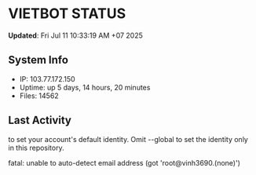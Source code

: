 # VIETBOT STATUS
**Updated**: Fri Jul 11 10:33:19 AM +07 2025

## System Info
- IP: 103.77.172.150
- Uptime: up 5 days, 14 hours, 20 minutes
- Files: 14562

## Last Activity

to set your account's default identity.
Omit --global to set the identity only in this repository.

fatal: unable to auto-detect email address (got 'root@vinh3690.(none)')
